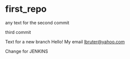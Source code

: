 # first_repo
any text for the second commit

third commit

Text for a new branch
Hello! My email lbruter@yahoo.com


Change for JENKINS